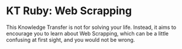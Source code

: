 KT Ruby: Web Scrapping
======

This Knowledge Transfer is not for solving your life. Instead, it aims to encourage you to learn about Web Scrapping, which can be a little confusing at first sight, and you would not be wrong. 